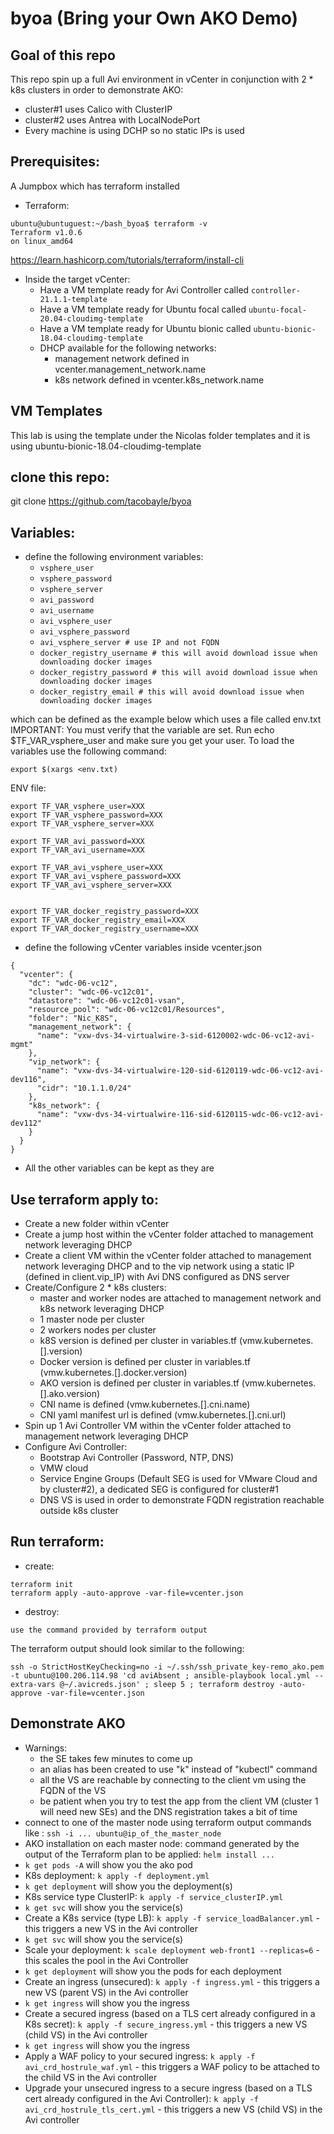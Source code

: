 # byoa (Bring your Own AKO Demo)

## Goal of this repo
This repo spin up a full Avi environment in vCenter in conjunction with 2 * k8s clusters in order to demonstrate AKO:
- cluster#1 uses Calico with ClusterIP
- cluster#2 uses Antrea with LocalNodePort
- Every machine is using DCHP so no static IPs is used


## Prerequisites:
A Jumpbox which has terraform installed
- Terraform:
```shell
ubuntu@ubuntuguest:~/bash_byoa$ terraform -v
Terraform v1.0.6
on linux_amd64
```
https://learn.hashicorp.com/tutorials/terraform/install-cli

- Inside the target vCenter:
  - Have a VM template ready for Avi Controller called ```controller-21.1.1-template```
  - Have a VM template ready for Ubuntu focal called ```ubuntu-focal-20.04-cloudimg-template```
  - Have a VM template ready for Ubuntu bionic called ```ubuntu-bionic-18.04-cloudimg-template```
  - DHCP available for the following networks:
    - management network defined in vcenter.management_network.name
    - k8s network defined in vcenter.k8s_network.name

## VM Templates
This lab is using the template under the Nicolas folder templates and it is using ubuntu-bionic-18.04-cloudimg-template

## clone this repo:

git clone https://github.com/tacobayle/byoa

## Variables:
- define the following environment variables:
  - ```vsphere_user```
  - ```vsphere_password```
  - ```vsphere_server```
  - ```avi_password```
  - ```avi_username```
  - ```avi_vsphere_user```
  - ```avi_vsphere_password```
  - ```avi_vsphere_server # use IP and not FQDN```
  - ```docker_registry_username # this will avoid download issue when downloading docker images```
  - ```docker_registry_password # this will avoid download issue when downloading docker images```
  - ```docker_registry_email # this will avoid download issue when downloading docker images```

which can be defined as the example below which uses a file called env.txt
IMPORTANT: You must verify that the variable are set. Run echo $TF_VAR_vsphere_user and make sure you get your user. 
To load the variables use the following command:
```
export $(xargs <env.txt)
```
ENV file:
```
export TF_VAR_vsphere_user=XXX
export TF_VAR_vsphere_password=XXX
export TF_VAR_vsphere_server=XXX

export TF_VAR_avi_password=XXX
export TF_VAR_avi_username=XXX

export TF_VAR_avi_vsphere_user=XXX
export TF_VAR_avi_vsphere_password=XXX
export TF_VAR_avi_vsphere_server=XXX


export TF_VAR_docker_registry_password=XXX
export TF_VAR_docker_registry_email=XXX
export TF_VAR_docker_registry_username=XXX
```

- define the following vCenter variables inside vcenter.json
```
{
  "vcenter": {
    "dc": "wdc-06-vc12",
    "cluster": "wdc-06-vc12c01",
    "datastore": "wdc-06-vc12c01-vsan",
    "resource_pool": "wdc-06-vc12c01/Resources",
    "folder": "Nic_K8S",
    "management_network": {
      "name": "vxw-dvs-34-virtualwire-3-sid-6120002-wdc-06-vc12-avi-mgmt"
    },
    "vip_network": {
      "name": "vxw-dvs-34-virtualwire-120-sid-6120119-wdc-06-vc12-avi-dev116",
      "cidr": "10.1.1.0/24"
    },
    "k8s_network": {
      "name": "vxw-dvs-34-virtualwire-116-sid-6120115-wdc-06-vc12-avi-dev112"
    }
  }
}
```

- All the other variables can be kept as they are


## Use terraform apply to:
- Create a new folder within vCenter
- Create a jump host within the vCenter folder attached to management network leveraging DHCP
- Create a client VM within the vCenter folder attached to management network leveraging DHCP and to the vip network using a static IP (defined in client.vip_IP) with Avi DNS configured as DNS server
- Create/Configure 2 * k8s clusters:
  - master and worker nodes are attached to management network and k8s network leveraging DHCP
  - 1 master node per cluster
  - 2 workers nodes per cluster
  - k8S version is defined per cluster in variables.tf (vmw.kubernetes.[].version)
  - Docker version is defined per cluster in variables.tf (vmw.kubernetes.[].docker.version)
  - AKO version is defined per cluster in variables.tf (vmw.kubernetes.[].ako.version)
  - CNI name is defined (vmw.kubernetes.[].cni.name)
  - CNI yaml manifest url is defined (vmw.kubernetes.[].cni.url)
- Spin up 1 Avi Controller VM within the vCenter folder attached to management network leveraging DHCP
- Configure Avi Controller:
  - Bootstrap Avi Controller (Password, NTP, DNS)
  - VMW cloud
  - Service Engine Groups (Default SEG is used for VMware Cloud and by cluster#2), a dedicated SEG is configured for cluster#1 
  - DNS VS is used in order to demonstrate FQDN registration reachable outside k8s cluster
  

## Run terraform:
- create:
```
terraform init
terraform apply -auto-approve -var-file=vcenter.json
```
- destroy:
```
use the command provided by terraform output
```
The terraform output should look similar to the following:
```
ssh -o StrictHostKeyChecking=no -i ~/.ssh/ssh_private_key-remo_ako.pem -t ubuntu@100.206.114.98 'cd aviAbsent ; ansible-playbook local.yml --extra-vars @~/.avicreds.json' ; sleep 5 ; terraform destroy -auto-approve -var-file=vcenter.json
```

## Demonstrate AKO
- Warnings: 
  - the SE takes few minutes to come up
  - an alias has been created to use "k" instead of "kubectl" command
  - all the VS are reachable by connecting to the client vm using the FQDN of the VS
  - be patient when you try to test the app from the client VM (cluster 1 will need new SEs) and the DNS registration takes a bit of time
- connect to one of the master node using terraform output commands like : ```ssh -i ... ubuntu@ip_of_the_master_node```
- AKO installation on each master node: command generated by the output of the Terraform plan to be applied: ```helm install ...```
- ```k get pods -A``` will show you the ako pod  
- K8s deployment:  ```k apply -f deployment.yml```
- ```k get deployment``` will show you the deployment(s)  
- K8s service type ClusterIP: ```k apply -f service_clusterIP.yml```
- ```k get svc``` will show you the service(s)  
- Create a K8s service (type LB): ```k apply -f service_loadBalancer.yml``` - this triggers a new VS in the Avi controller
- ```k get svc``` will show you the service(s)  
- Scale your deployment: ```k scale deployment web-front1 --replicas=6``` - this scales the pool in the Avi Controller
- ```k get deployment``` will show you the pods for each deployment
- Create an ingress (unsecured): ```k apply -f ingress.yml``` - this triggers a new VS (parent VS) in the Avi controller
- ```k get ingress``` will show you the ingress
- Create a secured ingress (based on a TLS cert already configured in a K8s secret): ```k apply -f secure_ingress.yml``` - this triggers a new VS (child VS) in the Avi controller
- ```k get ingress``` will show you the ingress  
- Apply a WAF policy to your secured ingress: ```k apply -f avi_crd_hostrule_waf.yml``` - this triggers a WAF policy to be attached to the child VS in the Avi controller
- Upgrade your unsecured ingress to a secure ingress (based on a TLS cert already configured in the Avi Controller): ```k apply -f avi_crd_hostrule_tls_cert.yml``` - this triggers a new VS (child VS) in the Avi controller
